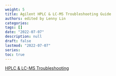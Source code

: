 ```yaml
---
weight: 5
title: Agilent HPLC & LC-MS Troubleshooting Guide
authors: edited by Lenny Lin
categories:
tags: []
date: "2022-07-07"
description: null
draft: false
lastmod: "2022-07-07"
series:
toc: true
---
```






<!--more-->

[HPLC & LC-MS Troubleshooting](https://www.agilent.com/en/products/liquid-chromatography/lctshooting)